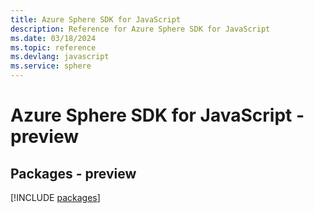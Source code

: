 ```yaml
---
title: Azure Sphere SDK for JavaScript
description: Reference for Azure Sphere SDK for JavaScript
ms.date: 03/18/2024
ms.topic: reference
ms.devlang: javascript
ms.service: sphere
---
```

# Azure Sphere SDK for JavaScript - preview
## Packages - preview
[!INCLUDE [packages](sphere-index.md)]